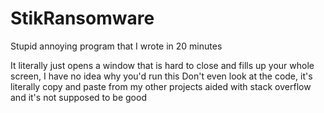 # StikRansomware
Stupid annoying program that I wrote in 20 minutes

It literally just opens a window that is hard to close and fills up your whole screen, I have no idea why you'd run this
Don't even look at the code, it's literally copy and paste from my other projects aided with stack overflow and it's not supposed to be good

